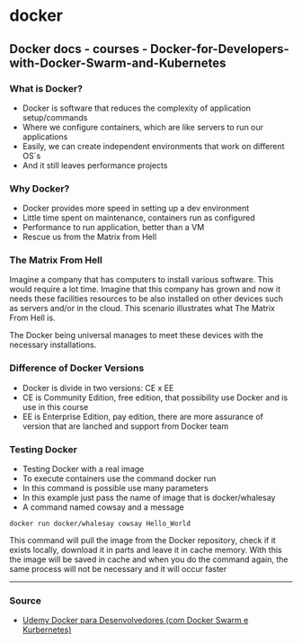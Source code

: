 # docker

## Docker docs - courses - Docker-for-Developers-with-Docker-Swarm-and-Kubernetes

### What is Docker?

<ul>
   <li>Docker is software that reduces the complexity of application setup/commands</li>
    <li>Where we configure containers, which are like servers to run our applications</li>
   <li>Easily, we can create independent environments that work on different OS`s</li>
   <li>And it still leaves performance projects</li>
</ul>

 

### Why Docker?

<ul>
    <li>Docker provides more speed in setting up a dev environment</li>
     <li>Little time spent on maintenance, containers run as configured</li>
    <li>Performance to run application, better than a VM</li>
    <li>Rescue us from the Matrix from Hell</li>
</ul>
   

### The Matrix From Hell

<p>
    Imagine a company that has computers to install various software. This would require a lot
    time. Imagine that this company has grown and now it needs these facilities resources to be also
    installed on other devices such as servers and/or in the cloud. This scenario illustrates what The Matrix From Hell is.
</p>
   
<p>
    The Docker being universal manages to meet these devices with the necessary installations.
</p>
   

   
### Difference of Docker Versions

<ul>
   <li>Docker is divide in two versions: CE x EE</li>
    <li>CE is Community Edition, free edition, that possibility use Docker and is use in this course</li>
   <li>EE is Enterprise Edition, pay edition, there are more assurance of version that are lanched and support from Docker team</li>
</ul>


### Testing Docker

<ul>
    <li>Testing Docker with a real image</li>
    <li>To execute containers use the command docker run</li>
    <li>In this command is possible use many parameters</li>
    <li>In this example just pass the name of image that is docker/whalesay</li>
    <li>A command named cowsay and a message</li>
</ul>

```
docker run docker/whalesay cowsay Hello_World
```
<p>
    This command will pull the image from the Docker repository, check if it exists locally, download it in parts and leave it in cache memory.
    With this the image will be saved in cache and when you do the command again, the same process will not be necessary and it will occur faster
</p>

<hr>


### Source

<ul>
  <li>
     <a href="https://ibm-learning.udemy.com/course/docker-para-desenvolvedores-com-docker-swarm-e-kubernetes/learn/lecture/25063634#overview">
     Udemy Docker para Desenvolvedores (com Docker Swarm e Kurbernetes)</a>
  </li>
</ul>
